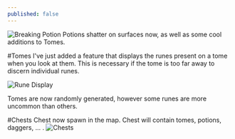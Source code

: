 ```yaml
---
published: false
---
```


![Breaking Potion]()
Potions shatter on surfaces now, as well as some cool additions to Tomes.

<!--excerpt-->

#Tomes
I've just added a feature that displays the runes present on a tome when you look at them. This is necessary if the tome is too far away to discern individual runes.

![Rune Display]()

Tomes are now randomly generated, however some runes are more uncommon than others.

#Chests
Chest now spawn in the map. Chest will contain tomes, potions, daggers, ... .
![Chests]()

